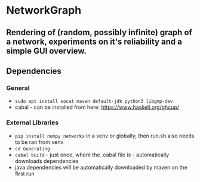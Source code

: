 # NetworkGraph

Rendering of (random, possibly infinite) graph of a network, experiments on it's reliability and a simple GUI overview.
---
## Dependencies
### General
- `sudo apt install socat maven default-jdk python3 libgmp-dev`
- cabal - can be installed from here: https://www.haskell.org/ghcup/

### External Libraries
- `pip install numpy networkx` in a venv or globally, then run.sh also needs to be ran from venv
- `cd Generating`
- `cabal build` - just once, where the .cabal file is - automatically downloads dependencies
- java dependencies will be automatically downloaded by maven on the first run